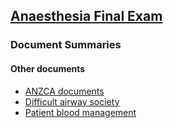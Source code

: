 ## [Anaesthesia Final Exam](https://ketmaminenightmares.com/fex)

### Document Summaries

#### Other documents

- [ANZCA documents](anzca.htm)
- [Difficult airway society](das.htm)
- [Patient blood management](pbm.htm)